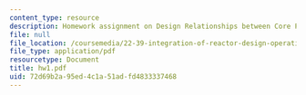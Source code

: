 ```yaml
---
content_type: resource
description: Homework assignment on Design Relationships between Core Parameters.
file: null
file_location: /coursemedia/22-39-integration-of-reactor-design-operations-and-safety-fall-2006/72d69b2a95ed4c1a51adfd4833337468_hw1.pdf
file_type: application/pdf
resourcetype: Document
title: hw1.pdf
uid: 72d69b2a-95ed-4c1a-51ad-fd4833337468
---
```

